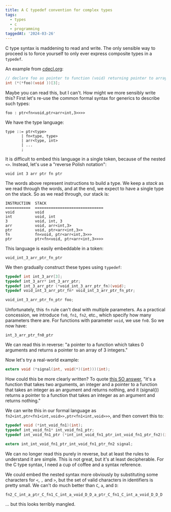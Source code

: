 ```yaml
---
title: A C typedef convention for complex types
tags:
  - types
  - c
  - programming
taggedAt: '2024-03-26'
---
```


C type syntax is maddening to read and write. The only sensible way to proceed is to force yourself to only ever express composite types in a `typedef`.

An example from [cdecl.org](http://cdecl.org/):

```c
// declare foo as pointer to function (void) returning pointer to array 3 of int
int (*(*foo)(void ))[3];
```

Maybe you can read this, but I can't. How might we more sensibly write this? First let's re-use the common formal syntax for generics to describe such types:

```
foo : ptr<fn<void,ptr<arr<int,3>>>>
```

We have the type language:

```
type ::= ptr<type>
       | fn<type, type>
       | arr<type, int>
       | ...
       ;
```

It is difficult to embed this language in a single token, because of the nested `<>`. Instead, let's use a "reverse Polish notation":

```
void int 3 arr ptr fn ptr
```

The words above represent instructions to build a type. We keep a *stack* as we read through the words, and at the end, we expect to have a single type on the stack. So as we read through, our stack is:

```
INSTRUCTION  STACK
===========  ==============================
void         void
int          void, int
3            void, int, 3
arr          void, arr<int,3>
ptr          void, ptr<arr<int,3>>
fn           fn<void, ptr<arr<int,3>>>
ptr          ptr<fn<void, ptr<arr<int,3>>>>
```

This language is easily embeddable in a token:

```
void_int_3_arr_ptr_fn_ptr
```

We then gradually construct these types using `typedef`:

```c
typedef int int_3_arr[3];
typedef int_3_arr* int_3_arr_ptr;
typedef int_3_arr_ptr (*void_int_3_arr_ptr_fn)(void);
typedef void_int_3_arr_ptr_fn* void_int_3_arr_ptr_fn_ptr;

void_int_3_arr_ptr_fn_ptr foo;
```

Unfortunately, this `fn` rule can't deal with multiple parameters. As a practical concession, we introduce `fn0`, `fn1`, `fn2`, etc., which specify how many parameters there are. For functions with parameter `void`, we use `fn0`. So we now have:

```
int_3_arr_ptr_fn0_ptr
```

We can read this in reverse: "a pointer to a function which takes 0 arguments and returns a pointer to an array of 3 integers."

Now let's try a real-world example:

```c
extern void (*signal(int, void(*)(int)))(int);
```

How could this be more clearly written? To quote [this SO answer](http://stackoverflow.com/a/1591492/229792), "it's a function that takes two arguments, an integer and a pointer to a function that takes an integer as an argument and returns nothing, and it (signal()) returns a pointer to a function that takes an integer as an argument and returns nothing."

We can write this in our formal language as `fn2<int,ptr<fn1<int,void>>,ptr<fn1<int,void>>>`, and then convert this to:

```c
typedef void (*int_void_fn1)(int);
typedef int_void_fn1* int_void_fn1_ptr;
typedef int_void_fn1_ptr (*int_int_void_fn1_ptr_int_void_fn1_ptr_fn2)(int, int_void_fn1_ptr);

extern int_int_void_fn1_ptr_int_void_fn1_ptr_fn2 signal;
```

We can no longer read this purely in reverse, but at least the rules to understand it are simple. This is not great, but it's at least decipherable. For the C type syntax, I need a cup of coffee and a syntax reference.

We could embed the nested syntax more obviously by substituting some characters for `<`, `,` and `>`, but the set of valid characters in identifiers is pretty small. We can't do much better than `C`, `a`, and `D`:

```
fn2_C_int_a_ptr_C_fn1_C_int_a_void_D_D_a_ptr_C_fn1_C_int_a_void_D_D_D
```

... but this looks terribly mangled.
